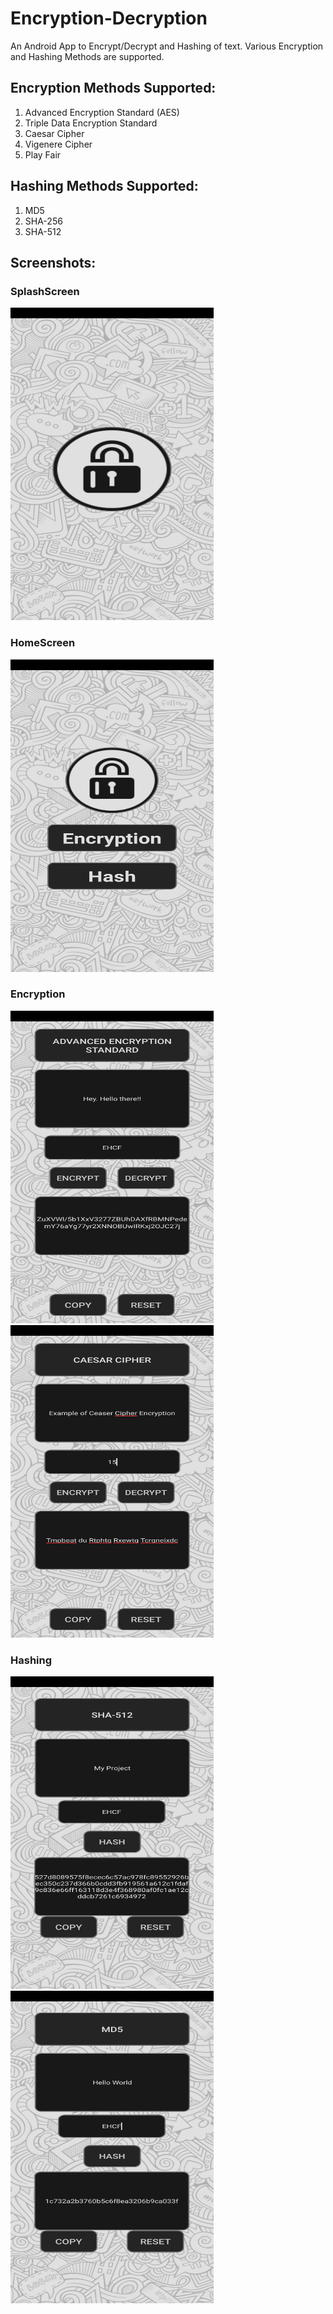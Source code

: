 # Encryption-Decryption
An Android App to Encrypt/Decrypt and Hashing of text. Various Encryption and Hashing Methods are supported. 

## Encryption Methods Supported:
1. Advanced Encryption Standard (AES)
2. Triple Data Encryption Standard
3. Caesar Cipher
4. Vigenere Cipher
5. Play Fair
## Hashing Methods Supported:
1. MD5
2. SHA-256
3. SHA-512

## Screenshots:

### SplashScreen
  
<img src="https://raw.githubusercontent.com/Sanjupal3066/EHCF-Project/main/Screenshot/SplashScreen.jpg" width="325" height="500"/>


### HomeScreen

<img src="https://raw.githubusercontent.com/Sanjupal3066/EHCF-Project/main/Screenshot/HomeScreen.jpg" width="325" height="500">

### Encryption

<img src="https://raw.githubusercontent.com/Sanjupal3066/EHCF-Project/main/Screenshot/Encryption1.jpg" width="325" height="500">

<img src="https://raw.githubusercontent.com/Sanjupal3066/EHCF-Project/main/Screenshot/Encryption2.jpg" width="325" height="500">

### Hashing

<img src="https://raw.githubusercontent.com/Sanjupal3066/EHCF-Project/main/Screenshot/Hash1.jpg" width="325" height="500">

<img src="https://raw.githubusercontent.com/Sanjupal3066/EHCF-Project/main/Screenshot/Hash2.jpg" width="325" height="500">
